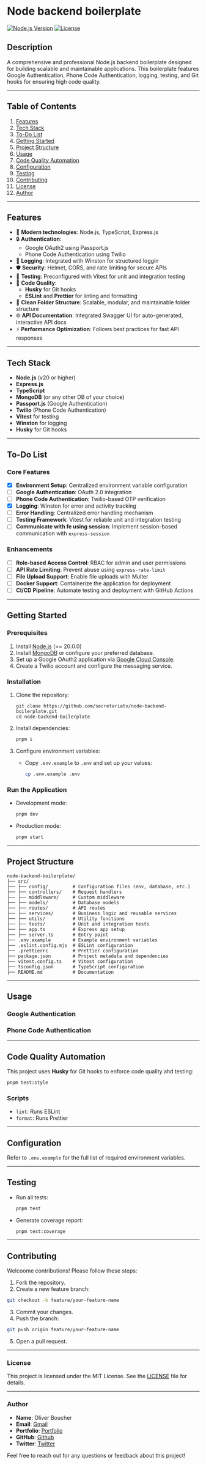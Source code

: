 # **Node backend boilerplate**

[![Node.js Version](https://img.shields.io/badge/Node.js-%3E=20.17.0-brightgreen)](https://nodejs.org/) [![License](https://img.shields.io/badge/License-MIT-blue.svg)](LICENSE)

## **Description**

A comprehensive and professional Node.js backend boilerplate designed for building scalable and maintainable applications. This boilerplate features Google Authentication, Phone Code Authentication, logging, testing, and Git hooks for ensuring high code quality.

---

## **Table of Contents**

1. [Features](#features)
2. [Tech Stack](#tech-stack)
3. [To-Do List](#to-do-list)
4. [Getting Started](#getting-started)
5. [Project Structure](#project-structure)
6. [Usage](#usage)
7. [Code Quality Automation](#code-quality-automation)
8. [Configuration](#configuration)
9. [Testing](#testing)
10. [Contributing](#contributing)
11. [License](#license)
12. [Author](#author)

---

## **Features**

- 🌟 **Modern technologies**: Node.js, TypeScript, Express.js
- 🔒 **Authentication**:
  - Google OAuth2 using Passport.js
  - Phone Code Authentication using Twilio
- 📜 **Logging**: Integrated with Winston for structured loggin
- 🛡️ **Security**: Helmet, CORS, and rate limiting for secure APIs
- 🧪 **Testing**: Preconfigured with Vitest for unit and integration testing
- 🚀 **Code Quality**:
  - **Husky** for Git hooks
  - **ESLint** and **Prettier** for linting and formatting
- 📁 **Clean Folder Structure**: Scalable, modular, and maintainable folder structure
- 🌐 **API Documentation**: Integrated Swagger UI for auto-generated, interactive API docs
- ⚡ **Performance Optimization**: Follows best practices for fast API responses

---

## **Tech Stack**

- **Node.js** (v20 or higher)
- **Express.js**
- **TypeScript**
- **MongoDB** (or any other DB of your choice)
- **Passport.js** (Google Authentication)
- **Twilio** (Phone Code Authentication)
- **Vitest** for testing
- **Winston** for logging
- **Husky** for Git hooks

---

## **To-Do List**

### **Core Features**

- [x] **Environment Setup**: Centralized environment variable configuration
- [ ] **Google Authentication**: OAuth 2.0 integration
- [ ] **Phone Code Authentication**: Twilio-based OTP verification
- [x] **Logging**: Winston for error and activity tracking
- [ ] **Error Handling**: Centralized error handling mechanism
- [ ] **Testing Framework**: Vitest for reliable unit and integration testing
- [ ] **Communicate with fe using session**: Implement session-based communication with `express-session`

### **Enhancements**

- [ ] **Role-based Access Control**: RBAC for admin and user permissions
- [ ] **API Rate Limiting**: Prevent abuse using `express-rate-limit`
- [ ] **File Upload Support**: Enable file uploads with Multer
- [ ] **Docker Support**: Containerize the application for deployment
- [ ] **CI/CD Pipeline**: Automate testing and deployment with GitHub Actions

---

## **Getting Started**

### **Prerequisites**

1. Install [Node.js](https://nodejs.org/) (>= 20.0.0)
2. Install [MongoDB](https://www.mongodb.com/) or configure your preferred database.
3. Set up a Google OAuth2 application via [Google Cloud Console](https://console.cloud.google.com/).
4. Create a Twilio account and configure the messaging service.

### **Installation**

1. Clone the repository:
   ```
   git clone https://github.com/secretariatv/node-backend-boilerplate.git
   cd node-backend-boilerplate
   ```
2. Install dependencies:
   ```bash
   pnpm i
   ```
3. Configure environment variables:

   - Copy `.env.example` to `.env` and set up your values:
     ```bash
     cp .env.example .env
     ```

### **Run the Application**

- Development mode:
  ```bash
  pnpm dev
  ```
- Production mode:
  ```bash
  pnpm start
  ```

---

## **Project Structure**

```plaintext
node-backend-boilerplate/
├── src/
├── ├── config/         # Configuration files (env, database, etc.)
├── ├── controllers/    # Request handlers
├── ├── middleware/     # Custom middleware
├── ├── models/         # Database models
├── ├── routes/         # API routes
├── ├── services/       # Business logic and reusable services
├── ├── utils/          # Utility functions
├── ├── tests/          # Unit and integration tests
├── ├── app.ts          # Express app setup
├── ├── server.ts       # Entry point
├── .env.example        # Example environment variables
├── .eslint.config.mjs  # ESLint configuration
├── .prettierrc         # Prettier configuration
├── package.json        # Project metadata and dependencies
├── vitest.config.ts    # Vitest configuration
├── tsconfig.json       # TypeScript configuration
├── README.md           # Documentation
```

---

## **Usage**

### **Google Authentication**

### **Phone Code Authentication**

---

## **Code Quality Automation**

This project uses **Husky** for Git hooks to enforce code quality ahd testing:

```bash
pnpm test:style
```

### **Scripts**

- `lint`: Runs ESLint
- `format`: Runs Prettier

---

## **Configuration**

Refer to `.env.example` for the full list of required environment variables.

---

## **Testing**

- Run all tests:

  ```bash
  pnpm test
  ```

- Generate coverage report:

  ```bash
  pnpm test:coverage
  ```

---

## **Contributing**

Welcoome contributions! Please follow these steps:

1. Fork the repository.
2. Create a new feature branch:

```bash
git checkout -b feature/your-feature-name
```

3. Commit your changes.
4. Push the branch:

```bash
git push origin feature/your-feature-name
```

5. Open a pull request.

---

### **License**

This project is licensed under the MIT License. See the [LICENSE](LICENSE) file for details.

---

### **Author**

- **Name**: Oliver Boucher
- **Email**: [Gmail](mailto:joshua.lee.f25@gmail.com)
- **Portfolio**: [Portfolio]()
- **GitHub**: [Github](https://github.com/secretariatv)
- **Twitter**: [Twitter](https://x.com/ovb_corder)

Feel free to reach out for any questions or feedback about this project!
